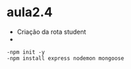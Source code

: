# aula2.4
- Criação da rota student<br>
- 

`-npm init -y`<br>
`-npm install express nodemon mongoose`<br>

